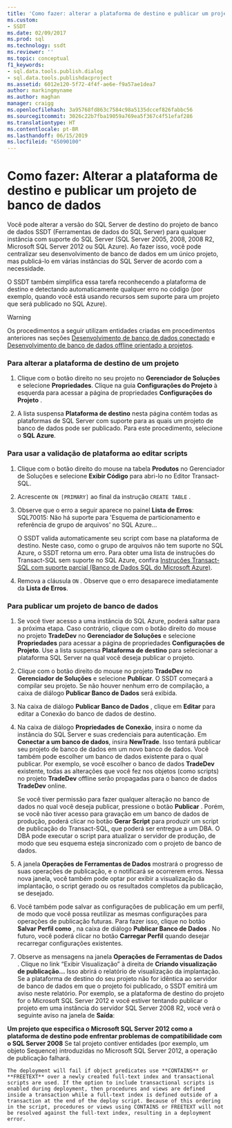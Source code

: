 ```yaml
---
title: 'Como fazer: alterar a plataforma de destino e publicar um projeto de banco de dados | Microsoft Docs'
ms.custom:
- SSDT
ms.date: 02/09/2017
ms.prod: sql
ms.technology: ssdt
ms.reviewer: ''
ms.topic: conceptual
f1_keywords:
- sql.data.tools.publish.dialog
- sql.data.tools.publishdacproject
ms.assetid: 6012e120-5f72-4f4f-ae6e-f9a57ae1dea7
author: markingmyname
ms.author: maghan
manager: craigg
ms.openlocfilehash: 3a95768fd863c7584c98a5135dccef826fabbc56
ms.sourcegitcommit: 3026c22b7fba19059a769ea5f367c4f51efaf286
ms.translationtype: HT
ms.contentlocale: pt-BR
ms.lasthandoff: 06/15/2019
ms.locfileid: "65090100"
---
```

# <a name="how-to-change-target-platform-and-publish-a-database-project"></a>Como fazer: Alterar a plataforma de destino e publicar um projeto de banco de dados
Você pode alterar a versão do SQL Server de destino do projeto de banco de dados SSDT (Ferramentas de dados do SQL Server) para qualquer instância com suporte do SQL Server (SQL Server 2005, 2008, 2008 R2, Microsoft SQL Server 2012 ou SQL Azure). Ao fazer isso, você pode centralizar seu desenvolvimento de banco de dados em um único projeto, mas publicá-lo em várias instâncias do SQL Server de acordo com a necessidade.  
  
O SSDT também simplifica essa tarefa reconhecendo a plataforma de destino e detectando automaticamente qualquer erro no código (por exemplo, quando você está usando recursos sem suporte para um projeto que será publicado no SQL Azure).  
  
> [!WARNING]  
> Os procedimentos a seguir utilizam entidades criadas em procedimentos anteriores nas seções [Desenvolvimento de banco de dados conectado](../ssdt/connected-database-development.md) e [Desenvolvimento de banco de dados offline orientado a projetos](../ssdt/project-oriented-offline-database-development.md).  
  
### <a name="to-change-a-projects-target-platform"></a>Para alterar a plataforma de destino de um projeto  
  
1.  Clique com o botão direito no seu projeto no **Gerenciador de Soluções** e selecione **Propriedades**. Clique na guia **Configurações do Projeto** à esquerda para acessar a página de propriedades **Configurações do Projeto** .  
  
2.  A lista suspensa **Plataforma de destino** nesta página contém todas as plataformas de SQL Server com suporte para as quais um projeto de banco de dados pode ser publicado. Para este procedimento, selecione o **SQL Azure**.  
  
### <a name="to-use-platform-validation-when-editing-scripts"></a>Para usar a validação de plataforma ao editar scripts  
  
1.  Clique com o botão direito do mouse na tabela **Produtos** no Gerenciador de Soluções e selecione **Exibir Código** para abri-lo no Editor Transact\-SQL.  
  
2.  Acrescente `ON [PRIMARY]` ao final da instrução `CREATE TABLE` .  
  
3.  Observe que o erro a seguir aparece no painel **Lista de Erros**:  SQL70015: Não há suporte para 'Esquema de particionamento e referência de grupo de arquivos' no SQL Azure...  
  
    O SSDT valida automaticamente seu script com base na plataforma de destino. Neste caso, como o grupo de arquivos não tem suporte no SQL Azure, o SSDT retorna um erro. Para obter uma lista de instruções do Transact\-SQL sem suporte no SQL Azure, confira [Instruções Transact-SQL com suporte parcial (Banco de Dados SQL do Microsoft Azure)](https://msdn.microsoft.com/library/ee336267.aspx).  
  
4.  Remova a cláusula `ON` . Observe que o erro desaparece imediatamente da **Lista de Erros**.  
  
### <a name="to-publish-a-database-project"></a>Para publicar um projeto de banco de dados  
  
1.  Se você tiver acesso a uma instância do SQL Azure, poderá saltar para a próxima etapa. Caso contrário, clique com o botão direito do mouse no projeto **TradeDev** no **Gerenciador de Soluções** e selecione **Propriedades** para acessar a página de propriedades **Configurações de Projeto**. Use a lista suspensa **Plataforma de destino** para selecionar a plataforma SQL Server na qual você deseja publicar o projeto.  
  
2.  Clique com o botão direito do mouse no projeto **TradeDev** no **Gerenciador de Soluções** e selecione **Publicar**. O SSDT começará a compilar seu projeto. Se não houver nenhum erro de compilação, a caixa de diálogo **Publicar Banco de Dados** será exibida.  
  
3.  Na caixa de diálogo **Publicar Banco de Dados** , clique em **Editar** para editar a Conexão do banco de dados de destino.  
  
4.  Na caixa de diálogo **Propriedades de Conexão**, insira o nome da instância do SQL Server e suas credenciais para autenticação. Em **Conectar a um banco de dados**, insira **NewTrade**. Isso tentará publicar seu projeto de banco de dados em um novo banco de dados. Você também pode escolher um banco de dados existente para o qual publicar. Por exemplo, se você escolher o banco de dados **TradeDev** existente, todas as alterações que você fez nos objetos (como scripts) no projeto **TradeDev** offline serão propagadas para o banco de dados **TradeDev** online.  
  
    Se você tiver permissão para fazer qualquer alteração no banco de dados no qual você deseja publicar, pressione o botão **Publicar** . Porém, se você não tiver acesso para gravação em um banco de dados de produção, poderá clicar no botão **Gerar Script** para produzir um script de publicação do Transact\-SQL, que poderá ser entregue a um DBA. O DBA pode executar o script para atualizar o servidor de produção, de modo que seu esquema esteja sincronizado com o projeto de banco de dados.  
  
5.  A janela **Operações de Ferramentas de Dados**  mostrará o progresso de suas operações de publicação, e o notificará se ocorrerem erros. Nessa nova janela, você também pode optar por exibir a visualização da implantação, o script gerado ou os resultados completos da publicação, se desejado.  
  
6.  Você também pode salvar as configurações de publicação em um perfil, de modo que você possa reutilizar as mesmas configurações para operações de publicação futuras. Para fazer isso, clique no botão **Salvar Perfil como** , na caixa de diálogo **Publicar Banco de Dados** . No futuro, você poderá clicar no botão **Carregar Perfil** quando desejar recarregar configurações existentes.  
  
7.  Observe as mensagens na janela **Operações de Ferramentas de Dados** . Clique no link “Exibir Visualização” à direita de **Criando visualização de publicação...** Isso abrirá o relatório de visualização da implantação. Se a plataforma de destino do seu projeto não for idêntica ao servidor de banco de dados em que o projeto foi publicado, o SSDT emitirá um aviso neste relatório.  Por exemplo, se a plataforma de destino do projeto for o Microsoft SQL Server 2012 e você estiver tentando publicar o projeto em uma instância do servidor SQL Server 2008 R2, você verá o seguinte aviso na janela de **Saída**:  
  
**Um projeto que especifica o Microsoft SQL Server 2012 como a plataforma de destino pode enfrentar problemas de compatibilidade com o SQL Server 2008**   Se tal projeto contiver entidades (por exemplo, um objeto Sequence) introduzidas no Microsoft SQL Server 2012, a operação de publicação falhará.  
  
    The deployment will fail if object predicates use **CONTAINS** or **FREETEXT** over a newly created full-text index and transactional scripts are used. If the option to include transactional scripts is enabled during deployment, then procedures and views are defined inside a transaction while a full-text index is defined outside of a transaction at the end of the deploy script. Because of this ordering in the script, procedures or views using CONTAINS or FREETEXT will not be resolved against the full-text index, resulting in a deployment error.  
  
